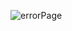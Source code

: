 ![errorPage](https://user-images.githubusercontent.com/92291258/208841550-afa508ee-38b7-486e-9122-f76e9877278c.png)
